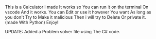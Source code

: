 This is a Calculator I made It works so You can run It on the terminal On vscode And it works. You can Edit or use it however You want As long as you don't Try to Make it malicious Then i will try to Delete
Or private it. (made With Python) Enjoy!

UPDATE: Added a Problem solver file using The C# code.
